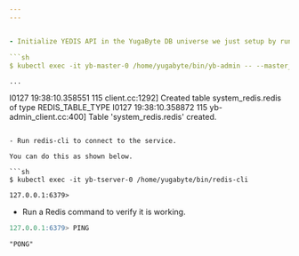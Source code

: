 ```yaml
---
---


- Initialize YEDIS API in the YugaByte DB universe we just setup by running the following `yb-admin` command. 

```sh
$ kubectl exec -it yb-master-0 /home/yugabyte/bin/yb-admin -- --master_addresses yb-master-0.yb-masters.default.svc.cluster.local:7100 setup_redis_table
```

```
...
```

I0127 19:38:10.358551   115 client.cc:1292] Created table system_redis.redis of type REDIS_TABLE_TYPE
I0127 19:38:10.358872   115 yb-admin_client.cc:400] Table 'system_redis.redis' created.
```

- Run redis-cli to connect to the service.

You can do this as shown below.

```sh
$ kubectl exec -it yb-tserver-0 /home/yugabyte/bin/redis-cli
```

```
127.0.0.1:6379> 
```

- Run a Redis command to verify it is working.

```sql
127.0.0.1:6379> PING
```

```
"PONG"
```
